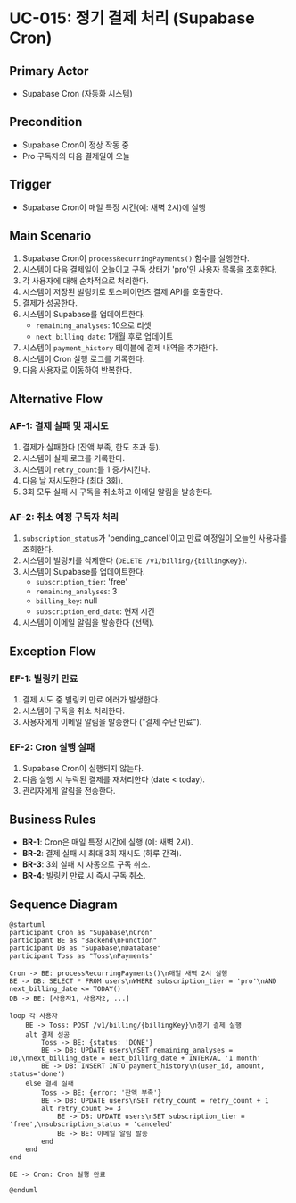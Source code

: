 # UC-015: 정기 결제 처리 (Supabase Cron)

## Primary Actor
- Supabase Cron (자동화 시스템)

## Precondition
- Supabase Cron이 정상 작동 중
- Pro 구독자의 다음 결제일이 오늘

## Trigger
- Supabase Cron이 매일 특정 시간(예: 새벽 2시)에 실행

## Main Scenario

1. Supabase Cron이 `processRecurringPayments()` 함수를 실행한다.
2. 시스템이 다음 결제일이 오늘이고 구독 상태가 'pro'인 사용자 목록을 조회한다.
3. 각 사용자에 대해 순차적으로 처리한다.
4. 시스템이 저장된 빌링키로 토스페이먼츠 결제 API를 호출한다.
5. 결제가 성공한다.
6. 시스템이 Supabase를 업데이트한다.
   - `remaining_analyses`: 10으로 리셋
   - `next_billing_date`: 1개월 후로 업데이트
7. 시스템이 `payment_history` 테이블에 결제 내역을 추가한다.
8. 시스템이 Cron 실행 로그를 기록한다.
9. 다음 사용자로 이동하여 반복한다.

## Alternative Flow

### AF-1: 결제 실패 및 재시도
1. 결제가 실패한다 (잔액 부족, 한도 초과 등).
2. 시스템이 실패 로그를 기록한다.
3. 시스템이 `retry_count`를 1 증가시킨다.
4. 다음 날 재시도한다 (최대 3회).
5. 3회 모두 실패 시 구독을 취소하고 이메일 알림을 발송한다.

### AF-2: 취소 예정 구독자 처리
1. `subscription_status`가 'pending_cancel'이고 만료 예정일이 오늘인 사용자를 조회한다.
2. 시스템이 빌링키를 삭제한다 (`DELETE /v1/billing/{billingKey}`).
3. 시스템이 Supabase를 업데이트한다.
   - `subscription_tier`: 'free'
   - `remaining_analyses`: 3
   - `billing_key`: null
   - `subscription_end_date`: 현재 시간
4. 시스템이 이메일 알림을 발송한다 (선택).

## Exception Flow

### EF-1: 빌링키 만료
1. 결제 시도 중 빌링키 만료 에러가 발생한다.
2. 시스템이 구독을 취소 처리한다.
3. 사용자에게 이메일 알림을 발송한다 ("결제 수단 만료").

### EF-2: Cron 실행 실패
1. Supabase Cron이 실행되지 않는다.
2. 다음 실행 시 누락된 결제를 재처리한다 (date < today).
3. 관리자에게 알림을 전송한다.

## Business Rules

- **BR-1**: Cron은 매일 특정 시간에 실행 (예: 새벽 2시).
- **BR-2**: 결제 실패 시 최대 3회 재시도 (하루 간격).
- **BR-3**: 3회 실패 시 자동으로 구독 취소.
- **BR-4**: 빌링키 만료 시 즉시 구독 취소.

## Sequence Diagram

```plantuml
@startuml
participant Cron as "Supabase\nCron"
participant BE as "Backend\nFunction"
participant DB as "Supabase\nDatabase"
participant Toss as "Toss\nPayments"

Cron -> BE: processRecurringPayments()\n매일 새벽 2시 실행
BE -> DB: SELECT * FROM users\nWHERE subscription_tier = 'pro'\nAND next_billing_date <= TODAY()
DB -> BE: [사용자1, 사용자2, ...]

loop 각 사용자
    BE -> Toss: POST /v1/billing/{billingKey}\n정기 결제 실행
    alt 결제 성공
        Toss -> BE: {status: 'DONE'}
        BE -> DB: UPDATE users\nSET remaining_analyses = 10,\nnext_billing_date = next_billing_date + INTERVAL '1 month'
        BE -> DB: INSERT INTO payment_history\n(user_id, amount, status='done')
    else 결제 실패
        Toss -> BE: {error: '잔액 부족'}
        BE -> DB: UPDATE users\nSET retry_count = retry_count + 1
        alt retry_count >= 3
            BE -> DB: UPDATE users\nSET subscription_tier = 'free',\nsubscription_status = 'canceled'
            BE -> BE: 이메일 알림 발송
        end
    end
end

BE -> Cron: Cron 실행 완료

@enduml
```

